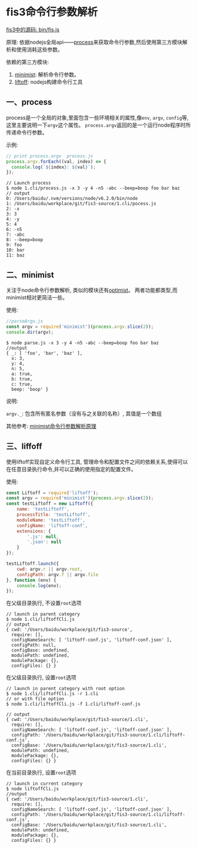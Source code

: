 # fis3命令行参数解析

[fis3中的源码: bin/fis.js](https://github.com/fex-team/fis3/blob/master/bin/fis.js)

原理:
依据nodejs全局api——[process](https://nodejs.org/dist/latest-v6.x/docs/api/process.html)来获取命令行参数,然后使用第三方模块解析和使用消耗这些参数。

依赖的第三方模块:

1. [minimist](https://github.com/substack/minimist): 解析命令行参数。
2. [liftoff](https://github.com/js-cli/js-liftoff): nodejs构建命令行工具


## 一、process
process是一个全局的对象,里面包含一些环境相关的属性,像`env`, `argv`, `config`等, 这里主要说明一下`argv`这个属性。
`process.argv`返回的是一个运行node程序时所传递命令行参数。

示例:
``` js
// print process.argv  process.js
process.argv.forEach((val, index) => {
  console.log(`${index}: ${val}`);
});
```
```
// Launch process
$ node 1.cli/process.js -x 3 -y 4 -n5 -abc --beep=boop foo bar baz
// output
0: /Users/baidu/.nvm/versions/node/v6.2.0/bin/node
1: /Users/baidu/workplace/git/fis3-source/1.cli/pocess.js
2: -x
3: 3
4: -y
5: 4
6: -n5
7: -abc
8: --beep=boop
9: foo
10: bar
11: baz

```

## 二、minimist
关注于node命令行参数解析, 类似的模块还有[optimist](https://github.com/substack/node-optimist#readme)。 两者功能都类型,而minimist相对更简洁一些。

使用:
``` js
//parseArgu.js
const argv = require('minimist')(process.argv.slice(2));
console.dir(argv);
```

```
$ node parse.js -x 3 -y 4 -n5 -abc --beep=boop foo bar baz
//output
{ _: [ 'foo', 'bar', 'baz' ],
  x: 3,
  y: 4,
  n: 5,
  a: true,
  b: true,
  c: true,
  beep: 'boop' }
```

说明:

`argv._`: 包含所有匿名参数（没有与之关联的名称）, 其值是一个数组

其他参考: [minimist命令行参数解析原理](./minimist命令行参数解析原理.md)


## 三、liffoff
使用liftoff实现自定义命令行工具, 管理命令和配置文件之间的依赖关系,使得可以在任意目录执行命令,并可以正确的使用指定的配置文件。

使用:
```js
const Liftoff = require('liftoff');
const argv = require('minimist')(process.argv.slice(2));
const testLiftoff = new Liftoff({
    name: 'testLiftoff',
    processTitle: 'testLiftoff',
    moduleName: 'testLiftoff',
    configName: 'liftoff-conf',
    extensions: {
        '.js': null,
        '.json': null
    }
});

testLiftoff.launch({
    cwd: argv.r || argv.root,
    configPath: argv.f || argv.file
}, function (env) {
    console.log(env);
});
```

在父级目录执行, 不设置`root`选项
```
// launch in parent category
$ node 1.cli/liftoffCli.js
// output
{ cwd: '/Users/baidu/workplace/git/fis3-source',
  require: [],
  configNameSearch: [ 'liftoff-conf.js', 'liftoff-conf.json' ],
  configPath: null,
  configBase: undefined,
  modulePath: undefined,
  modulePackage: {},
  configFiles: {} }
```

在父级目录执行, 设置`root`选项
```
// launch in parent category with root option
$ node 1.cli/liftoffCli.js -r 1.cli
// or with file option
$ node 1.cli/liftoffCli.js -f 1.cli/liftoff-conf.js

// output
{ cwd: '/Users/baidu/workplace/git/fis3-source/1.cli',
  require: [],
  configNameSearch: [ 'liftoff-conf.js', 'liftoff-conf.json' ],
  configPath: '/Users/baidu/workplace/git/fis3-source/1.cli/liftoff-conf.js',
  configBase: '/Users/baidu/workplace/git/fis3-source/1.cli',
  modulePath: undefined,
  modulePackage: {},
  configFiles: {} }
```

在当前目录执行, 设置`root`选项
```
// launch in current category
$ node liftoffCli.js
//output
{ cwd: '/Users/baidu/workplace/git/fis3-source/1.cli',
  require: [],
  configNameSearch: [ 'liftoff-conf.js', 'liftoff-conf.json' ],
  configPath: '/Users/baidu/workplace/git/fis3-source/1.cli/liftoff-conf.js',
  configBase: '/Users/baidu/workplace/git/fis3-source/1.cli',
  modulePath: undefined,
  modulePackage: {},
  configFiles: {} }

```